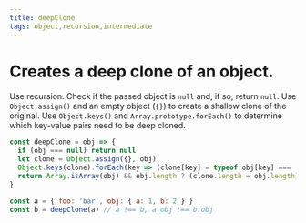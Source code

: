 ```yaml
---
title: deepClone
tags: object,recursion,intermediate
---
```


# Creates a deep clone of an object.

Use recursion.
Check if the passed object is `null` and, if so, return `null`.
Use `Object.assign()` and an empty object (`{}`) to create a shallow clone of the original.
Use `Object.keys()` and `Array.prototype.forEach()` to determine which key-value pairs need to be deep cloned.

```js
const deepClone = obj => {
  if (obj === null) return null
  let clone = Object.assign({}, obj)
  Object.keys(clone).forEach(key => (clone[key] = typeof obj[key] === 'object' ? deepClone(obj[key]) : obj[key]))
  return Array.isArray(obj) && obj.length ? (clone.length = obj.length) && Array.from(clone) : Array.isArray(obj) ? Array.from(obj) : clone
}
```

```js
const a = { foo: 'bar', obj: { a: 1, b: 2 } }
const b = deepClone(a) // a !== b, a.obj !== b.obj
```
